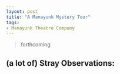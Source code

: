 ```yaml
---
layout: post
title: "A Manayunk Mystery Tour"
tags:
- Manayunk Theatre Company
---
```

> forthcoming

## (a lot of) Stray Observations:
